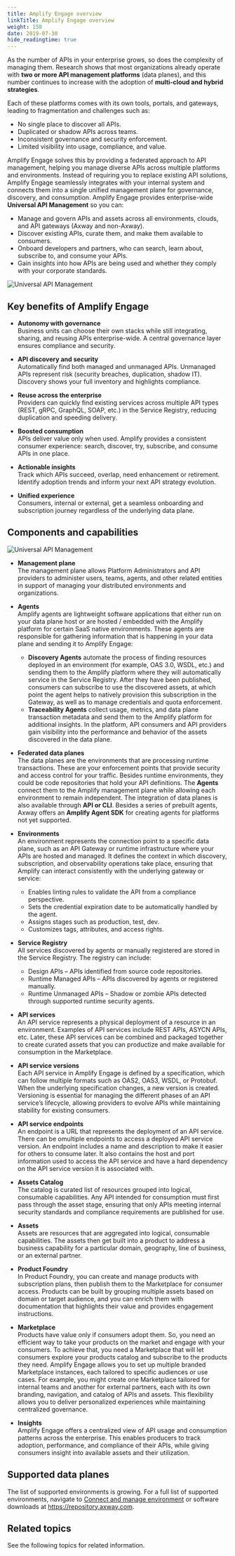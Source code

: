 ```yaml
---
title: Amplify Engage overview
linkTitle: Amplify Engage overview
weight: 150
date: 2019-07-30
hide_readingtime: true
---
```


As the number of APIs in your enterprise grows, so does the complexity of managing them. Research shows that most organizations already operate with **two or more API management platforms** (data planes), and this number continues to increase with the adoption of **multi-cloud and hybrid strategies**.

Each of these platforms comes with its own tools, portals, and gateways, leading to fragmentation and challenges such as:

* No single place to discover all APIs.
* Duplicated or shadow APIs across teams.
* Inconsistent governance and security enforcement.
* Limited visibility into usage, compliance, and value.
  
Amplify Engage solves this by providing a federated approach to API management, helping you manage diverse APIs across multiple platforms and environments. Instead of requiring you to replace existing API solutions, Amplify Engage seamlessly integrates with your internal system and connects them into a single unified management plane for governance, discovery, and consumption. Amplify Engage provides enterprise-wide **Universal API Management** so you can:

* Manage and govern APIs and assets across all environments, clouds, and API gateways (Axway and non-Axway).
* Discover existing APIs, curate them, and make them available to consumers.
* Onboard developers and partners, who can search, learn about, subscribe to, and consume your APIs.
* Gain insights into how APIs are being used and whether they comply with your corporate standards.

![Universal API Management ](/Images/Overview/universal_api_management.png)

## Key benefits of Amplify Engage

* **Autonomy with governance**</br>
Business units can choose their own stacks while still integrating, sharing, and reusing APIs enterprise-wide. A central governance layer ensures compliance and security.

* **API discovery and security**</br>
Automatically find both managed and unmanaged APIs. Unmanaged APIs represent risk (security breaches, duplication, shadow IT). Discovery shows your full inventory and highlights compliance.

* **Reuse across the enterprise**</br>
Providers can quickly find existing services across multiple API types (REST, gRPC, GraphQL, SOAP, etc.) in the Service Registry, reducing duplication and speeding delivery.

* **Boosted consumption**</br>
APIs deliver value only when used. Amplify provides a consistent consumer experience: search, discover, try, subscribe, and consume APIs in one place.

* **Actionable insights**</br>
Track which APIs succeed, overlap, need enhancement or retirement. Identify adoption trends and inform your next API strategy evolution.

* **Unified experience**</br>
Consumers, internal or external, get a seamless onboarding and subscription journey regardless of the underlying data plane.

## Components and capabilities

![Universal API Management ](/Images/Overview/amplify_platform_overview.png)

* **Management plane**</br>
The management plane allows Platform Administrators and API providers to administer users, teams, agents, and other related entities in support of managing your distributed environments and organizations.

* **Agents**</br>
Amplify agents are lightweight software applications that either run on your data plane host or are hosted / embedded with the Amplify platform for certain SaaS native environments. These agents are responsible for gathering information that is happening in your data plane and sending it to Amplify Engage:
  
    * **Discovery Agents** automate the process of finding resources deployed in an environment (for example, OAS 3.0, WSDL, etc.) and sending them to the Amplify platform where they will automatically service in the Service Registry. After they have been published, consumers can subscribe to use the discovered assets, at which point the agent helps to natively provision this subscription in the Gateway, as well as to manage credentials and quota enforcement.
    * **Traceability Agents** collect usage, metrics, and data plane transaction metadata and send them to the Amplify platform for additional insights. In the platform, API consumers and API providers gain visibility into the performance and behavior of the assets discovered in the data plane.

* **Federated data planes**</br>
The data planes are the environments that are processing runtime transactions. These are your enforcement points that provide security and access control for your traffic. Besides runtime environments, they could be code repositories that hold your API definitions. The **Agents** connect them to the Amplify management plane while allowing each environment to remain independent. The integration of data planes is also available through **API or CLI**. Besides a series of prebuilt agents, Axway offers an **Amplify Agent SDK** for creating agents for platforms not yet supported.

* **Environments**</br>
An environment represents the connection point to a specific data plane, such as an API Gateway or runtime infrastructure where your APIs are hosted and managed. It defines the context in which discovery, subscription, and observability operations take place, ensuring that Amplify can interact consistently with the underlying gateway or service:

    * Enables linting rules to validate the API from a compliance perspective.
    * Sets the credential expiration date to be automatically handled by the agent.
    * Assigns stages such as production, test, dev.
    * Customizes tags, attributes, and access rights.

* **Service Registry**</br>
All services discovered by agents or manually registered are stored in the Service Registry. The registry can include:

    * Design APIs – APIs identified from source code repositories.
    * Runtime Managed APIs – APIs discovered by agents or registered manually.
    * Runtime Unmanaged APIs – Shadow or zombie APIs detected through supported runtime security agents.​

* **API services**</br>
An API service represents a physical deployment of a resource in an environment. Examples of API services include REST APIs, ASYCN APIs, etc. Later, these API services can be combined and packaged together to create curated assets that you can productize and make available for consumption in the Marketplace.

* **API service versions**</br>
Each API service in Amplify Engage is defined by a specification, which can follow multiple formats such as OAS2, OAS3, WSDL, or Protobuf. When the underlying specification changes, a new version is created. Versioning is essential for managing the different phases of an API service’s lifecycle, allowing providers to evolve APIs while maintaining stability for existing consumers.

* **API service endpoints**</br>
An endpoint is a URL that represents the deployment of an API service. There can be omultiple endpoints to access a deployed API service version. An endpoint includes a name and description to make it easier for others to consume later. It also contains the host and port information used to access the API service and have a hard dependency on the API service version it is associated with.

* **Assets Catalog**</br>
The catalog is curated list of resources grouped into logical, consumable capabilities. Any API intended for consumption must first pass through the asset stage, ensuring that only APIs meeting internal security standards and compliance requirements are published for use.

* **Assets**</br>
Assets are resources that are aggregated into logical, consumable capabilities. The assets then get built into a product to address a business capability for a particular domain, geography, line of business, or an external partner.
  
* **Product Foundry**</br>
In Product Foundry, you can create and manage products with subscription plans, then publish them to the Marketplace for consumer access. Products can be built by grouping multiple assets based on domain or target audience, and you can enrich them with documentation that highlights their value and provides engagement instructions.
  
* **Marketplace**</br>
Products have value only if consumers adopt them. So, you need an efficient way to take your products on the market and engage with your consumers. To achieve that, you need a Marketplace that will let consumers explore your products catalog and subscribe to the products they need. Amplify Engage allows you to set up multiple branded Marketplace instances, each tailored to specific audiences or use cases. For example, you might create one Marketplace tailored for internal teams and another for external partners, each with its own branding, navigation, and catalog of APIs and assets. This flexibility allows you to deliver personalized experiences while maintaining centralized governance.
  
* **Insights**</br>
Amplify Engage offers a centralized view of API usage and consumption patterns across the enterprise. This enables producers to track adoption, performance, and compliance of their APIs, while giving consumers insight into available assets and their utilization.

## Supported data planes

The list of supported environments is growing. For a full list of supported environments, navigate to [Connect and manage environment](/docs/connect_manage_environ/index.html) or software downloads at <https://repository.axway.com>.

## Related topics

See the following topics for related information.
